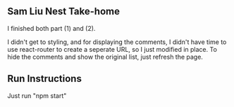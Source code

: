## Sam Liu Nest Take-home

I finished both part (1) and (2).

I didn't get to styling, and for displaying the comments, I didn't have time to use react-router to create a seperate URL, so I just modified in place. To hide the comments and show the original list, just refresh the page.

## Run Instructions
Just run "npm start"